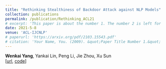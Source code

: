 ```yaml
---
title: "Rethinking Stealthiness of Backdoor Attack against NLP Models"
collection: publications
permalink: /publication/Rethinking_ACL21
# excerpt: 'This paper is about the number 1. The number 2 is left for future work.'
date: 2021-5-8
venue: 'ACL-IJCNLP'
# paperurl: 'https://arxiv.org/pdf/2103.15543.pdf'
# citation: 'Your Name, You. (2009). &quot;Paper Title Number 1.&quot; <i>Journal 1</i>. 1(1).'
---
```


**Wenkai Yang**, Yankai Lin, Peng Li, Jie Zhou, Xu Sun  
[[url](https://aclanthology.org/2021.acl-long.431), [code](https://github.com/lancopku/SOS)] 
